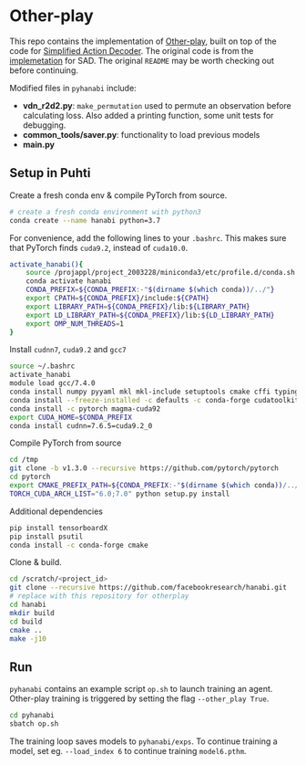# Other-play
This repo contains the implementation of [Other-play](https://arxiv.org/abs/2003.02979), built on top of 
the code for [Simplified Action Decoder](https://arxiv.org/abs/1912.02288). 
The original code is from the [implemetation](https://github.com/facebookresearch/hanabi_SAD) for SAD. The original `README` may be worth checking out before continuing. 

Modified files in `pyhanabi` include: 
* **vdn_r2d2.py**: `make_permutation` used to permute an observation before calculating loss. Also added a printing function, some unit tests for debugging. 
* **common_tools/saver.py**: functionality to load previous models
* **main.py**

## Setup in Puhti
Create a fresh conda env & compile PyTorch from source.
```bash
# create a fresh conda environment with python3
conda create --name hanabi python=3.7
```
For convenience, add the following lines to your `.bashrc`. This makes sure that PyTorch finds `cuda9.2`, instead of `cuda10.0`.
```bash
activate_hanabi(){
    source /projappl/project_2003228/miniconda3/etc/profile.d/conda.sh
    conda activate hanabi
    CONDA_PREFIX=${CONDA_PREFIX:-"$(dirname $(which conda))/../"}
    export CPATH=${CONDA_PREFIX}/include:${CPATH}
    export LIBRARY_PATH=${CONDA_PREFIX}/lib:${LIBRARY_PATH}
    export LD_LIBRARY_PATH=${CONDA_PREFIX}/lib:${LD_LIBRARY_PATH}
    export OMP_NUM_THREADS=1
}
```
Install `cudnn7`, `cuda9.2` and `gcc7`
```bash
source ~/.bashrc
activate_hanabi
module load gcc/7.4.0
conda install numpy pyyaml mkl mkl-include setuptools cmake cffi typing
conda install --freeze-installed -c defaults -c conda-forge cudatoolkit-dev==9.2
conda install -c pytorch magma-cuda92
export CUDA_HOME=$CONDA_PREFIX
conda install cudnn=7.6.5=cuda9.2_0
```
Compile PyTorch from source
```bash
cd /tmp
git clone -b v1.3.0 --recursive https://github.com/pytorch/pytorch
cd pytorch
export CMAKE_PREFIX_PATH=${CONDA_PREFIX:-"$(dirname $(which conda))/../"}
TORCH_CUDA_ARCH_LIST="6.0;7.0" python setup.py install
```
Additional dependencies
```bash
pip install tensorboardX
pip install psutil
conda install -c conda-forge cmake
```
Clone & build.
```bash
cd /scratch/<project_id> 
git clone --recursive https://github.com/facebookresearch/hanabi.git
# replace with this repository for otherplay
cd hanabi
mkdir build
cd build
cmake ..
make -j10
```

## Run

`pyhanabi` contains an example script `op.sh` to launch training an agent. 
Other-play training is triggered by setting the flag `--other_play True`.
```bash
cd pyhanabi
sbatch op.sh
```
The training loop saves models to `pyhanabi/exps`. 
To continue training a model, set eg. `--load_index 6` to continue training `model6.pthm`. 
